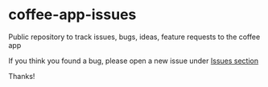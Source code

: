 # coffee-app-issues
Public repository to track issues, bugs, ideas, feature requests to the coffee app

If you think you found a bug, please open a new issue under [Issues section](./issues)

Thanks!
